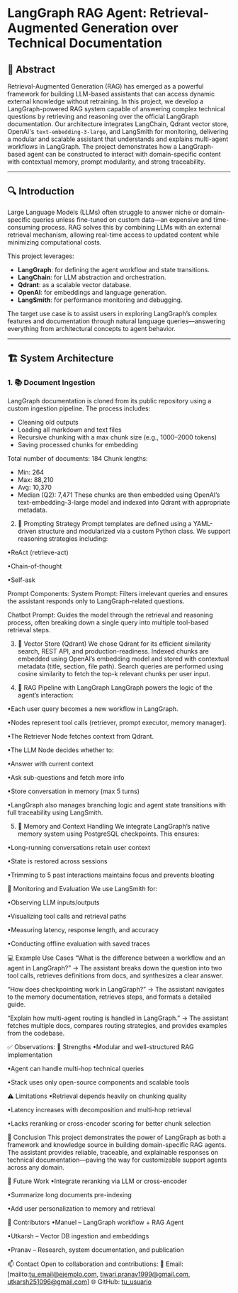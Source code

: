 # LangGraph RAG Agent: Retrieval-Augmented Generation over Technical Documentation

## 📌 Abstract

Retrieval-Augmented Generation (RAG) has emerged as a powerful framework for building LLM-based assistants that can access dynamic external knowledge without retraining. In this project, we develop a LangGraph-powered RAG system capable of answering complex technical questions by retrieving and reasoning over the official LangGraph documentation. Our architecture integrates LangChain, Qdrant vector store, OpenAI's `text-embedding-3-large`, and LangSmith for monitoring, delivering a modular and scalable assistant that understands and explains multi-agent workflows in LangGraph. The project demonstrates how a LangGraph-based agent can be constructed to interact with domain-specific content with contextual memory, prompt modularity, and strong traceability.

---

## 🔍 Introduction

Large Language Models (LLMs) often struggle to answer niche or domain-specific queries unless fine-tuned on custom data—an expensive and time-consuming process. RAG solves this by combining LLMs with an external retrieval mechanism, allowing real-time access to updated content while minimizing computational costs.

This project leverages:
- **LangGraph**: for defining the agent workflow and state transitions.
- **LangChain**: for LLM abstraction and orchestration.
- **Qdrant**: as a scalable vector database.
- **OpenAI**: for embeddings and language generation.
- **LangSmith**: for performance monitoring and debugging.

The target use case is to assist users in exploring LangGraph’s complex features and documentation through natural language queries—answering everything from architectural concepts to agent behavior.

---

## 🏗️ System Architecture

### 1. 📚 Document Ingestion

LangGraph documentation is cloned from its public repository using a custom ingestion pipeline. The process includes:
- Cleaning old outputs
- Loading all markdown and text files
- Recursive chunking with a max chunk size (e.g., 1000–2000 tokens)
- Saving processed chunks for embedding

Total number of documents: 184
Chunk lengths: 
- Min: 264
- Max: 88,210
- Avg: 10,370
- Median (Q2): 7,471
These chunks are then embedded using OpenAI’s text-embedding-3-large model and indexed into Qdrant with appropriate metadata.

2. 🧠 Prompting Strategy
Prompt templates are defined using a YAML-driven structure and modularized via a custom Python class. We support reasoning strategies including:

•ReAct (retrieve-act)

•Chain-of-thought

•Self-ask

Prompt Components:
System Prompt: Filters irrelevant queries and ensures the assistant responds only to LangGraph-related questions.

Chatbot Prompt: Guides the model through the retrieval and reasoning process, often breaking down a single query into multiple tool-based retrieval steps.

3. 🔎 Vector Store (Qdrant)
We chose Qdrant for its efficient similarity search, REST API, and production-readiness. Indexed chunks are embedded using OpenAI’s embedding model and stored with contextual metadata (title, section, file path). Search queries are performed using cosine similarity to fetch the top-k relevant chunks per user input.

4. 🤖 RAG Pipeline with LangGraph
LangGraph powers the logic of the agent’s interaction:

•Each user query becomes a new workflow in LangGraph.

•Nodes represent tool calls (retriever, prompt executor, memory manager).

•The Retriever Node fetches context from Qdrant.

•The LLM Node decides whether to:

•Answer with current context

•Ask sub-questions and fetch more info

•Store conversation in memory (max 5 turns)

•LangGraph also manages branching logic and agent state transitions with full traceability using LangSmith.

5. 💬 Memory and Context Handling
We integrate LangGraph’s native memory system using PostgreSQL checkpoints. This ensures:

•Long-running conversations retain user context

•State is restored across sessions

•Trimming to 5 past interactions maintains focus and prevents bloating

🧪 Monitoring and Evaluation
We use LangSmith for:

•Observing LLM inputs/outputs

•Visualizing tool calls and retrieval paths

•Measuring latency, response length, and accuracy

•Conducting offline evaluation with saved traces

💻 Example Use Cases
“What is the difference between a workflow and an agent in LangGraph?”
→ The assistant breaks down the question into two tool calls, retrieves definitions from docs, and synthesizes a clear answer.

“How does checkpointing work in LangGraph?”
→ The assistant navigates to the memory documentation, retrieves steps, and formats a detailed guide.

“Explain how multi-agent routing is handled in LangGraph.”
→ The assistant fetches multiple docs, compares routing strategies, and provides examples from the codebase.

✅ Observations:
💪 Strengths
•Modular and well-structured RAG implementation

•Agent can handle multi-hop technical queries

•Stack uses only open-source components and scalable tools

⚠️ Limitations
•Retrieval depends heavily on chunking quality

•Latency increases with decomposition and multi-hop retrieval

•Lacks reranking or cross-encoder scoring for better chunk selection

🧩 Conclusion
This project demonstrates the power of LangGraph as both a framework and knowledge source in building domain-specific RAG agents. The assistant provides reliable, traceable, and explainable responses on technical documentation—paving the way for customizable support agents across any domain.

🚀 Future Work
•Integrate reranking via LLM or cross-encoder

•Summarize long documents pre-indexing

•Add user personalization to memory and retrieval

👥 Contributors
•Manuel – LangGraph workflow + RAG Agent

•Utkarsh – Vector DB ingestion and embeddings

•Pranav – Research, system documentation, and publication

📫 Contact
Open to collaboration and contributions:
📧 Email: [mailto:tu_email@ejemplo.com, tiwari.pranav1999@gmail.com, utkarsh251096@gmail.com]
🌐 GitHub: [tu\_usuario](https://github.com/tu_usuario)

